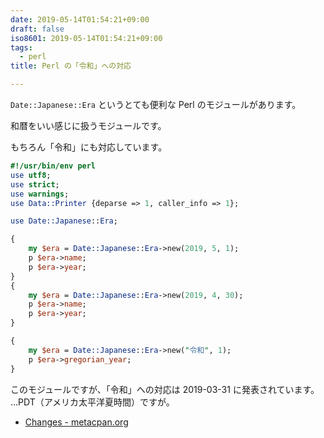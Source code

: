 ```yaml
---
date: 2019-05-14T01:54:21+09:00
draft: false
iso8601: 2019-05-14T01:54:21+09:00
tags:
  - perl
title: Perl の「令和」への対応

---
```


`Date::Japanese::Era` というとても便利な Perl のモジュールがあります。

和暦をいい感じに扱うモジュールです。

もちろん「令和」にも対応しています。

```perl date-japanese-era.pl
#!/usr/bin/env perl
use utf8;
use strict;
use warnings;
use Data::Printer {deparse => 1, caller_info => 1};

use Date::Japanese::Era;

{
    my $era = Date::Japanese::Era->new(2019, 5, 1);
    p $era->name;
    p $era->year;
}
{
    my $era = Date::Japanese::Era->new(2019, 4, 30);
    p $era->name;
    p $era->year;
}

{
    my $era = Date::Japanese::Era->new("令和", 1);
    p $era->gregorian_year;
}
```

このモジュールですが、「令和」への対応は 2019-03-31 に発表されています。
…PDT（アメリカ太平洋夏時間）ですが。

- [Changes - metacpan.org](https://metacpan.org/changes/release/MIYAGAWA/Date-Japanese-Era-0.07)

